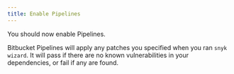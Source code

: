 ```yaml
---
title: Enable Pipelines
---
```


You should now enable Pipelines.

Bitbucket Pipelines will apply any patches you specified when you ran `snyk wizard`. It will pass if there are no known vulnerabilities in your dependencies, or fail if any are found.

